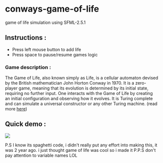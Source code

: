 # conways-game-of-life 
game of life simulation using SFML-2.5.1

 ## Instructions : 
- Press left mouse button to add life
- Press space to pause/resume games logic

### Game description : 
The Game of Life, also known simply as Life, is a cellular automaton devised by the British mathematician John Horton Conway in 1970. It is a zero-player game, meaning that its evolution is determined by its initial state, requiring no further input. One interacts with the Game of Life by creating an initial configuration and observing how it evolves. It is Turing complete and can simulate a universal constructor or any other Turing machine. (read more [here](https://en.wikipedia.org/wiki/Conway%27s_Game_of_Life))

## Quick demo : 
![](https://imgur.com/AycY9g6.gif)


P.S I know its spaghetti code, i didn't really put any effort into making this, it was 2 year ago. i just thought game of life was cool so i made it
P.P.S don't pay attention to variable names LOL
